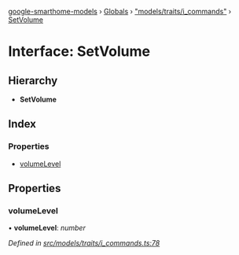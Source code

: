 [google-smarthome-models](../README.md) › [Globals](../globals.md) › ["models/traits/i_commands"](../modules/_models_traits_i_commands_.md) › [SetVolume](_models_traits_i_commands_.setvolume.md)

# Interface: SetVolume

## Hierarchy

* **SetVolume**

## Index

### Properties

* [volumeLevel](_models_traits_i_commands_.setvolume.md#volumelevel)

## Properties

###  volumeLevel

• **volumeLevel**: *number*

*Defined in [src/models/traits/i_commands.ts:78](https://github.com/galactic1969/google-smarthome-models/blob/633871f/src/models/traits/i_commands.ts#L78)*
